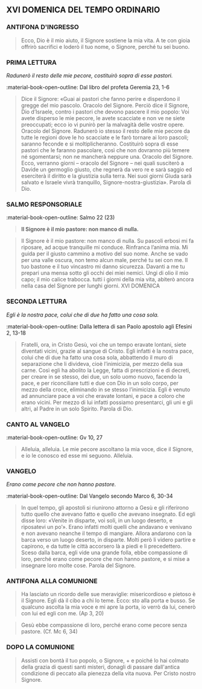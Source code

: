 ## XVI DOMENICA DEL TEMPO ORDINARIO

### ANTIFONA D'INGRESSO
> Ecco, Dio è il mio aiuto, il Signore sostiene la mia vita. A te con gioia offrirò sacrifici e loderò il tuo nome, o Signore, perché tu sei buono.

### PRIMA LETTURA
*Radunerò il resto delle mie pecore, costituirò sopra di esse pastori.*

:material-book-open-outline: Dal libro del profeta Geremìa
23, 1-6

> Dice il Signore: «Guai ai pastori che fanno perire e disperdono il gregge del mio pascolo. Oracolo del Signore. Perciò dice il Signore, Dio d’Israele, contro i pastori che devono pascere il mio popolo: Voi avete disperso le mie pecore, le avete scacciate e non ve ne siete preoccupati; ecco io vi punirò per la malvagità delle vostre opere. Oracolo del Signore. Radunerò io stesso il resto delle mie pecore da tutte le regioni dove le ho scacciate e le farò tornare ai loro pascoli; saranno feconde e si moltiplicheranno. Costituirò sopra di esse pastori che le faranno pascolare, così che non dovranno più temere né sgomentarsi; non ne mancherà neppure una. Oracolo del Signore. Ecco, verranno giorni – oracolo del Signore – nei quali susciterò a Davide un germoglio giusto, che regnerà da vero re e sarà saggio ed eserciterà il diritto e la giustizia sulla terra. Nei suoi giorni Giuda sarà salvato e Israele vivrà tranquillo, Signore-nostra-giustizia». Parola di Dio.

### SALMO RESPONSORIALE
:material-book-open-outline: Salmo 22 (23)

>**Il Signore è il mio pastore: non manco di nulla.**

>Il Signore è il mio pastore:
non manco di nulla.
Su pascoli erbosi mi fa riposare,
ad acque tranquille mi conduce.
Rinfranca l’anima mia.
Mi guida per il giusto cammino
a motivo del suo nome.
Anche se vado per una valle oscura,
non temo alcun male, perché tu sei con me.
Il tuo bastone e il tuo vincastro
mi danno sicurezza.
Davanti a me tu prepari una mensa
sotto gli occhi dei miei nemici.
Ungi di olio il mio capo;
il mio calice trabocca.
tutti i giorni della mia vita,
abiterò ancora nella casa del Signore
per lunghi giorni. XVI DOMENICA

### SECONDA LETTURA
*Egli è la nostra pace, colui che di due ha fatto una cosa sola.*

:material-book-open-outline: Dalla lettera di san Paolo apostolo agli Efesìni
2, 13-18

>Fratelli, ora, in Cristo Gesù, voi che un tempo eravate lontani, siete diventati vicini, grazie al sangue di Cristo. Egli infatti è la nostra pace, colui che di due ha fatto una cosa sola, abbattendo il muro di separazione che li divideva, cioè l’inimicizia, per mezzo della sua carne. Così egli ha abolito la Legge, fatta di prescrizioni e di decreti, per creare in se stesso, dei due, un solo uomo nuovo, facendo la pace, e per riconciliare tutti e due con Dio in un solo corpo, per mezzo della croce, eliminando in se stesso l’inimicizia. Egli è venuto ad annunciare pace a voi che eravate lontani, e pace a coloro che erano vicini. Per mezzo di lui infatti possiamo presentarci, gli uni e gli altri, al Padre in un solo Spirito. Parola di Dio.
 
### CANTO AL VANGELO
:material-book-open-outline: Gv 10, 27

>Alleluia, alleluia.
Le mie pecore ascoltano la mia voce, dice il Signore,
e io le conosco ed esse mi seguono.
Alleluia.

### VANGELO
*Erano come pecore che non hanno pastore.*

:material-book-open-outline: Dal Vangelo secondo Marco
6, 30-34

> In quel tempo, gli apostoli si riunirono attorno a Gesù e gli riferirono tutto quello che avevano fatto e quello che avevano insegnato. Ed egli disse loro: «Venite in disparte, voi soli, in un luogo deserto, e riposatevi un po’». Erano infatti molti quelli che andavano e venivano e non avevano neanche il tempo di mangiare. Allora andarono con la barca verso un luogo deserto, in disparte. Molti però li videro partire e capirono, e da tutte le città accorsero là a piedi e li precedettero. Sceso dalla barca, egli vide una grande folla, ebbe compassione di loro, perché erano come pecore che non hanno pastore, e si mise a insegnare loro molte cose. Parola del Signore.

### ANTIFONA ALLA COMUNIONE
>Ha lasciato un ricordo delle sue meraviglie:  misericordioso e pietoso è il Signore.  Egli dà il cibo a chi lo teme. Ecco: sto alla porta e busso.  Se qualcuno ascolta la mia voce e mi apre la porta,  io verrò da lui, cenerò con lui ed egli con me. (Ap 3, 20)

>Gesù ebbe compassione di loro,  perché erano come pecore senza pastore. (Cf. Mc 6, 34)

### DOPO LA COMUNIONE
> Assisti con bontà il tuo popolo, o Signore, + e poiché lo hai colmato della grazia di questi santi misteri,  donagli di passare dall'antica condizione di peccato  alla pienezza della vita nuova. Per Cristo nostro Signore.

